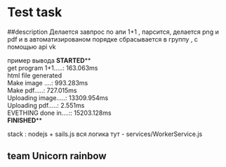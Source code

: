 # Test task 


##description
Делается завпрос по апи 1+1 , парсится, делается png и pdf и в автоматизированом порядке сбрасывается в группу , с помощью api vk

пример вывода 
******************STARTED******************** <br>
get program 1+1.....: 163.063ms <br>
html file generated  <br>
Make image ....: 993.283ms <br>
Make pdf.....: 727.015ms <br>
Uploading image.....: 13309.954ms <br>
Uploading pdf.....: 2.551ms <br>
EVETHING done in....:: 15203.128ms <br>
******************FINISHED********************<br>


stack : nodejs + sails.js 
 вся логика тут - services/WorkerService.js
## team Unicorn rainbow

